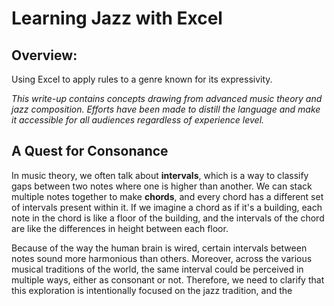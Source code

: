 # Learning Jazz with Excel

## Overview:
Using Excel to apply rules to a genre known for its expressivity.

_This write-up contains concepts drawing from advanced music theory and jazz composition. Efforts have been made to distill the language and make it accessible for all audiences regardless of experience level._

## A Quest for Consonance

In music theory, we often talk about **intervals**, which is a way to classify gaps between two notes where one is higher than another. We can stack multiple
notes together to make **chords**, and every chord has a different set
of intervals present within it. If we imagine a chord as if it's a building, each note in the chord is like a floor of the building, and the intervals of the chord are like the differences in height between each floor.

Because of the way the human brain is wired, certain intervals between notes sound more harmonious than others. Moreover, across the various musical traditions of the world, the same interval could be perceived in multiple ways, either as consonant or not. Therefore, we need to clarify that this exploration is intentionally focused on the jazz tradition, and the 
